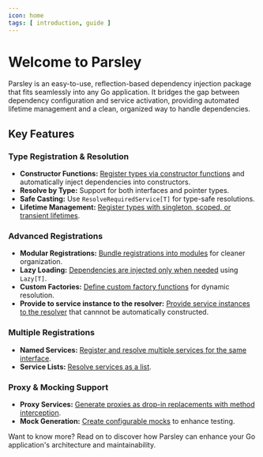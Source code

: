 ```yaml
---
icon: home
tags: [ introduction, guide ]
---
```


# Welcome to Parsley

Parsley is an easy-to-use, reflection-based dependency injection package that fits seamlessly into any Go application. It bridges the gap between dependency configuration and service activation, providing automated lifetime management and a clean, organized way to handle dependencies.

## Key Features

### Type Registration & Resolution

- **Constructor Functions:** [Register types via constructor functions](registration/register-constructor-functions.md) and automatically inject dependencies into constructors.
- **Resolve by Type:** Support for both interfaces and pointer types.
- **Safe Casting:** Use `ResolveRequiredService[T]` for type-safe resolutions.
- **Lifetime Management:** [Register types with singleton, scoped, or transient lifetimes](resolving/lifetime-scopes.md).

### Advanced Registrations

- **Modular Registrations:** [Bundle registrations into modules](registration/register-module.md) for cleaner organization.
- **Lazy Loading:** [Dependencies are injected only when needed](resolving/resolve-lazy-proxy.md) using `Lazy[T]`.
- **Custom Factories:** [Define custom factory functions](registration/register-factory-functions.md) for dynamic resolution.
- **Provide to service instance to the resolver:** [Provide service instances to the resolver](resolving/resolve-with.md) that cannnot be automatically constructed.

### Multiple Registrations

- **Named Services:** [Register and resolve multiple services for the same interface](registration/register-named-services.md).
- **Service Lists:** [Resolve services as a list](registration/register-lists.md).

### Proxy & Mocking Support

- **Proxy Services:** [Generate proxies as drop-in replacements with method interception](advanced-features/generate-proxy-services.md).
- **Mock Generation:** [Create configurable mocks](advanced-features/generate-mocks.md) to enhance testing.

Want to know more? Read on to discover how Parsley can enhance your Go application's architecture and maintainability.